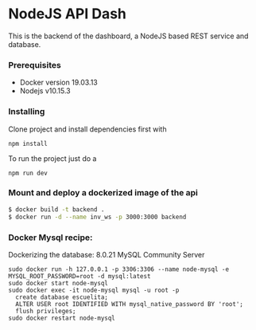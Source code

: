 # NodeJS API Dash

This is the backend of the dashboard, a NodeJS based REST service and database.


### Prerequisites

- Docker version 19.03.13
- Nodejs v10.15.3

### Installing

Clone project and install dependencies first with

```
npm install
```

To run the project just do a

```
npm run dev
```

### Mount and deploy a dockerized image of the api

```sh
$ docker build -t backend .
$ docker run -d --name inv_ws -p 3000:3000 backend
```

### Docker Mysql recipe:

Dockerizing the database: 8.0.21 MySQL Community Server


  ```
 sudo docker run -h 127.0.0.1 -p 3306:3306 --name node-mysql -e MYSQL_ROOT_PASSWORD=root -d mysql:latest
 sudo docker start node-mysql
 sudo docker exec -it node-mysql mysql -u root -p
    create database escuelita;
    ALTER USER root IDENTIFIED WITH mysql_native_password BY 'root';
    flush privileges;
 sudo docker restart node-mysql
 
  ```
